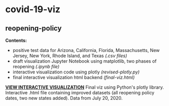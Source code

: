 # covid-19-viz

## reopening-policy

**Contents:**
- positive test data for Arizona, California, Florida, Massachusetts, New Jersey, New York, Rhode Island, and Texas *(.csv files)*
- draft visualization Jupyter Notebook using matplotlib, two phases of reopening *(.ipynb file)*
- interactive visualization code using plotly *(revised-plotly.py)*
- final interactive visualization html backend *(final-viz.html)*

[**VIEW INTERACTIVE VISUALIZATION**](https://estaudere-covid-19-viz.imfast.io/reopening-policy/final-viz.html) Final viz using Python's plotly library. Interactive .html file containing improved datasets (all reopening policy dates, two new states added). Data from July 20, 2020.
